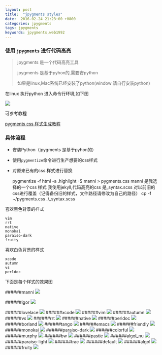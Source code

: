 ```yaml
---
layout: post
title:  "jpygments styles"
date:  2016-02-24 21:23:00 +0800
categories: jpygments
tags: jpygments
keywords: jpygments,web1992
---
```


### 使用 `jpygments` 进行代码高亮
> jpygments 是一个代码高亮工具
>
> jpygments 是基于pyhon的,需要安python
> 
> 如果是linux,Mac系统已经安装了python(window 请自行安装python)

<!--more-->

在linux 执行python 进入命令行环境,如下图

![](http://i.imgur.com/V4XMKG8.png)

可参考教程

[pygments css 样式生成教程](https://segmentfault.com/a/1190000000661337 "pygments安装教程")

### 具体流程
- 安装Python（jpygments 是基于pyhon的）
- 使用`pygmentize`命令进行生产想要的css样式
- 对原来已有的css 样式进行替换


	pygmentize -f html -a .highlight -S manni  > pygments.css
	manni 是我选择的一个css 样式
	我使用jekyll,代码高亮的css 是_syntax.scss
	对以前旧的css进行覆盖（记得备份旧的样式，文件路径请修改为自己的路径）
	cp -f ~/pygments.css ./_syntax.scss



喜欢黑色背景的样式

	vim
	rrt
	native
	monokai
	paraiso-dark
	fruity
喜欢白色背景的样式

	xcode
	autumn
	vs
	perldoc

下面是每个样式的效果图

######manni 
![](http://i.imgur.com/0CBR6xK.png)

######igor
![](http://i.imgur.com/82xZUcD.png)

######lovelace
![](http://i.imgur.com/GefzT1U.png)
######xcode
![](http://i.imgur.com/enSI6dl.png)
######vim
![](http://i.imgur.com/PA0rftl.png)
######autumn
![](http://i.imgur.com/uX04wt0.png)
######vs
![](http://i.imgur.com/VpWSB5z.png)
######rrt
![](http://i.imgur.com/jesJ5UQ.png)
######native
![](http://i.imgur.com/L0a6ECi.png)
######perldoc
![](http://i.imgur.com/izk0znY.png)
######borland
![](http://i.imgur.com/N9x8qos.png)
######tango
![](http://i.imgur.com/pB52DmV.png)
######emacs
![](http://i.imgur.com/I7us9XG.png)
######friendly
![](http://i.imgur.com/Cycgz1V.png)
######monokai
![](http://i.imgur.com/bNPEhAX.png)
######paraiso-dark
![](http://i.imgur.com/n7PIwtg.png)
######colorful
![](http://i.imgur.com/dqowQBC.png)
######murphy
![](http://i.imgur.com/gYnFB7x.png)
######bw
![](http://i.imgur.com/OHjf8O8.png)
######pastie
![](http://i.imgur.com/p4LUf6l.png)
######algol_nu
![](http://i.imgur.com/CLqwRxo.png)
######paraiso-light
![](http://i.imgur.com/qR1Jhu2.png)
######trac
![](http://i.imgur.com/FCxmf88.png)
######default
![](http://i.imgur.com/VjDbCyW.png)
######algol
![](http://i.imgur.com/q4IDAuo.png)
######fruity
![](http://i.imgur.com/fyCZK5c.png)



